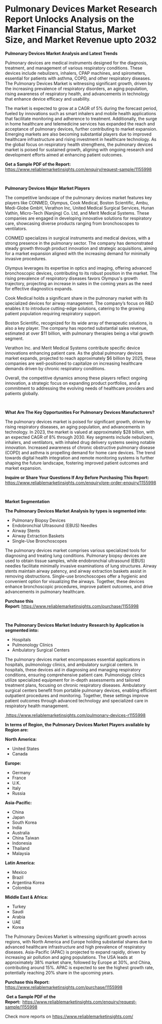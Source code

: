 <p><h1>Pulmonary Devices Market Research Report Unlocks Analysis on the Market Financial Status, Market Size, and Market Revenue upto 2032</h1></p><p><strong>Pulmonary Devices Market Analysis and Latest Trends</strong></p>
<p><p>Pulmonary devices are medical instruments designed for the diagnosis, treatment, and management of various respiratory conditions. These devices include nebulizers, inhalers, CPAP machines, and spirometers, essential for patients with asthma, COPD, and other respiratory diseases. The Pulmonary Devices Market is witnessing significant growth, driven by the increasing prevalence of respiratory disorders, an aging population, rising awareness of respiratory health, and advancements in technology that enhance device efficacy and usability.</p><p>The market is expected to grow at a CAGR of 5% during the forecast period, fueled by innovations such as smart inhalers and mobile health applications that facilitate monitoring and adherence to treatment. Additionally, the surge in home healthcare and telemedicine services has expanded the reach and acceptance of pulmonary devices, further contributing to market expansion. Emerging markets are also becoming substantial players due to improved healthcare infrastructure and rising investment in healthcare technology. As the global focus on respiratory health strengthens, the pulmonary devices market is poised for sustained growth, aligning with ongoing research and development efforts aimed at enhancing patient outcomes.</p></p>
<p><strong>Get a Sample PDF of the Report:&nbsp;</strong> <a href="https://www.reliablemarketinsights.com/enquiry/request-sample/1155998?utm_campaign=2209&utm_medium=2&utm_source=Github&utm_content=ia&utm_term=04032025&utm_id=pulmonary-devices">https://www.reliablemarketinsights.com/enquiry/request-sample/1155998</a></p>
<p>&nbsp;</p>
<p><strong>Pulmonary Devices Major Market Players</strong></p>
<p><p>The competitive landscape of the pulmonary devices market features key players like CONMED, Olympus, Cook Medical, Boston Scientific, Ambu, Medi-Globe GmbH, Verathon Inc, United Medical Surgical Services, Hunan Vathin, Micro-Tech (Nanjing) Co. Ltd, and Merit Medical Systems. These companies are engaged in developing innovative solutions for respiratory care, showcasing diverse products ranging from bronchoscopes to ventilators.</p><p>CONMED specializes in surgical instruments and medical devices, with a strong presence in the pulmonary sector. The company has demonstrated steady growth through product innovation and strategic acquisitions, aiming for a market expansion aligned with the increasing demand for minimally invasive procedures.</p><p>Olympus leverages its expertise in optics and imaging, offering advanced bronchoscopic devices, contributing to its robust position in the market. The rising prevalence of respiratory diseases favors Olympus's growth trajectory, projecting an increase in sales in the coming years as the need for effective diagnostics expands.</p><p>Cook Medical holds a significant share in the pulmonary market with its specialized devices for airway management. The company’s focus on R&D enables it to introduce cutting-edge solutions, catering to the growing patient population requiring respiratory support.</p><p>Boston Scientific, recognized for its wide array of therapeutic solutions, is also a key player. The company has reported substantial sales revenue, estimated at over $11 billion, with pulmonary therapies being a vital growth segment.</p><p>Verathon Inc. and Merit Medical Systems contribute specific device innovations enhancing patient care. As the global pulmonary devices market expands, projected to reach approximately $6 billion by 2025, these companies are well-positioned to capitalize on increasing healthcare demands driven by chronic respiratory conditions.</p><p>Overall, the competitive dynamics among these players reflect ongoing innovation, a strategic focus on expanding product portfolios, and a commitment to addressing the evolving needs of healthcare providers and patients globally.</p></p>
<p>&nbsp;</p>
<p><strong>What Are The Key Opportunities For Pulmonary Devices Manufacturers?</strong></p>
<p><p>The pulmonary devices market is poised for significant growth, driven by rising respiratory diseases, an aging population, and advancements in technology. In 2023, the market is valued at approximately $28 billion, with an expected CAGR of 8% through 2030. Key segments include nebulizers, inhalers, and ventilators, with inhaled drug delivery systems seeing notable innovation. Increased awareness of chronic obstructive pulmonary disease (COPD) and asthma is propelling demand for home care devices. The trend towards digital health integration and remote monitoring systems is further shaping the future landscape, fostering improved patient outcomes and market expansion.</p></p>
<p><strong>Inquire or Share Your Questions If Any Before Purchasing This Report:</strong> <a href="https://www.reliablemarketinsights.com/enquiry/pre-order-enquiry/1155998?utm_campaign=2209&utm_medium=2&utm_source=Github&utm_content=ia&utm_term=04032025&utm_id=pulmonary-devices">https://www.reliablemarketinsights.com/enquiry/pre-order-enquiry/1155998</a></p>
<p>&nbsp;</p>
<p><strong>Market Segmentation</strong></p>
<p><strong>The Pulmonary Devices Market Analysis by types is segmented into:</strong></p>
<p><ul><li>Pulmonary Biopsy Devices</li><li>Endobronchial Ultrasound (EBUS) Needles</li><li>Airway Stents</li><li>Airway Extraction Baskets</li><li>Single-Use Bronchoscopes</li></ul></p>
<p><p>The pulmonary devices market comprises various specialized tools for diagnosing and treating lung conditions. Pulmonary biopsy devices are used to obtain tissue samples, while endobronchial ultrasound (EBUS) needles facilitate minimally invasive examinations of lung structures. Airway stents maintain airway patency, and airway extraction baskets assist in removing obstructions. Single-use bronchoscopes offer a hygienic and convenient option for visualizing the airways. Together, these devices enhance bronchoscopic procedures, improve patient outcomes, and drive advancements in pulmonary healthcare.</p></p>
<p><strong>Purchase this Report:&nbsp;</strong><a href="https://www.reliablemarketinsights.com/purchase/1155998?utm_campaign=2209&utm_medium=2&utm_source=Github&utm_content=ia&utm_term=04032025&utm_id=pulmonary-devices">https://www.reliablemarketinsights.com/purchase/1155998</a></p>
<p>&nbsp;</p>
<p><strong>The Pulmonary Devices Market Industry Research by Application is segmented into:</strong></p>
<p><ul><li>Hospitals</li><li>Pulmonology Clinics</li><li>Ambulatory Surgical Centers</li></ul></p>
<p><p>The pulmonary devices market encompasses essential applications in hospitals, pulmonology clinics, and ambulatory surgical centers. In hospitals, these devices aid in diagnosing and managing respiratory conditions, ensuring comprehensive patient care. Pulmonology clinics utilize specialized equipment for in-depth assessments and tailored treatment plans, focusing on chronic respiratory diseases. Ambulatory surgical centers benefit from portable pulmonary devices, enabling efficient outpatient procedures and monitoring. Together, these settings improve patient outcomes through advanced technology and specialized care in respiratory health management.</p></p>
<p><a href="https://www.reliablemarketinsights.com/pulmonary-devices-r1155998?utm_campaign=2209&utm_medium=2&utm_source=Github&utm_content=ia&utm_term=04032025&utm_id=pulmonary-devices">&nbsp;https://www.reliablemarketinsights.com/pulmonary-devices-r1155998</a></p>
<p><strong>In terms of Region, the Pulmonary Devices Market Players available by Region are:</strong></p>
<p>
    <p> <strong> North America: </strong>
        <ul>
            <li>United States</li>
            <li>Canada</li>
        </ul>
        </p> 
    <p> <strong> Europe: </strong>
        <ul>
            <li>Germany</li>
            <li>France</li>
            <li>U.K.</li>
            <li>Italy</li>
            <li>Russia</li>
        </ul>
        </p> 
    <p> <strong> Asia-Pacific: </strong>
        <ul>
            <li>China</li>
            <li>Japan</li>
            <li>South Korea</li>
            <li>India</li>
            <li>Australia</li>
            <li>China Taiwan</li>
            <li>Indonesia</li>
            <li>Thailand</li>
            <li>Malaysia</li>
        </ul>
        </p> 
    <p> <strong> Latin America: </strong>
        <ul>
            <li>Mexico</li>
            <li>Brazil</li>
            <li>Argentina Korea</li>
            <li>Colombia</li>
        </ul>
        </p> 
    <p> <strong> Middle East & Africa: </strong>
        <ul>
            <li>Turkey</li>
            <li>Saudi</li>
            <li>Arabia</li>
            <li>UAE</li>
            <li>Korea</li>
        </ul>
    </p>
    </p>
<p><p>The Pulmonary Devices Market is witnessing significant growth across regions, with North America and Europe holding substantial shares due to advanced healthcare infrastructure and high prevalence of respiratory diseases. Asia-Pacific (APAC) is projected to expand rapidly, driven by increasing air pollution and aging populations. The USA leads at approximately 38% market share, followed by Europe at 30%, and China, contributing around 15%. APAC is expected to see the highest growth rate, potentially reaching 20% share in the upcoming years.</p></p>
<p><strong>Purchase this Report: </strong><a href="https://www.reliablemarketinsights.com/purchase/1155998?utm_campaign=2209&utm_medium=2&utm_source=Github&utm_content=ia&utm_term=04032025&utm_id=pulmonary-devices">https://www.reliablemarketinsights.com/purchase/1155998</a></p>
<p>&nbsp;<strong>Get a Sample PDF of the Report:&nbsp;&nbsp;</strong><a href="https://www.reliablemarketinsights.com/enquiry/request-sample/1155998?utm_campaign=2209&utm_medium=2&utm_source=Github&utm_content=ia&utm_term=04032025&utm_id=pulmonary-devices">https://www.reliablemarketinsights.com/enquiry/request-sample/1155998</a></p>
<p><strong></strong></p>
<p>Check more reports on <a href="https://www.reliablemarketinsights.com/?utm_campaign=2209&utm_medium=2&utm_source=Github&utm_content=ia&utm_term=04032025&utm_id=pulmonary-devices">https://www.reliablemarketinsights.com/</a></p>